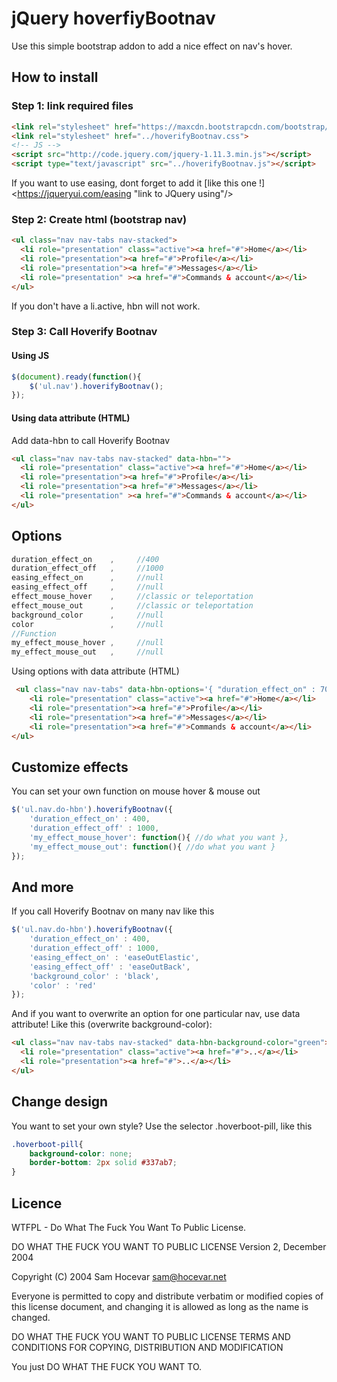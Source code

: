 # jQuery hoverfiyBootnav

Use this simple bootstrap addon to add a nice effect on nav's hover.

## How to install
### Step 1: link required files

```html
<link rel="stylesheet" href="https://maxcdn.bootstrapcdn.com/bootstrap/3.3.4/css/bootstrap.min.css">	
<link rel="stylesheet" href="../hoverifyBootnav.css">
<!-- JS -->
<script src="http://code.jquery.com/jquery-1.11.3.min.js"></script>
<script type="text/javascript" src="../hoverifyBootnav.js"></script>
```

If you want to use easing, dont forget to add it [like this one !] <https://jqueryui.com/easing "link to JQuery using"/> 

### Step 2: Create html (bootstrap nav)

```html
<ul class="nav nav-tabs nav-stacked">
  <li role="presentation" class="active"><a href="#">Home</a></li>
  <li role="presentation"><a href="#">Profile</a></li>
  <li role="presentation"><a href="#">Messages</a></li>
  <li role="presentation" ><a href="#">Commands & account</a></li>
</ul>
```

If you don't have a li.active, hbn will not work.

### Step 3: Call Hoverify Bootnav
#### Using JS

```javascript
$(document).ready(function(){
	$('ul.nav').hoverifyBootnav();
});	
```

#### Using data attribute (HTML)
Add data-hbn to call Hoverify Bootnav

```html
<ul class="nav nav-tabs nav-stacked" data-hbn="">
  <li role="presentation" class="active"><a href="#">Home</a></li>
  <li role="presentation"><a href="#">Profile</a></li>
  <li role="presentation"><a href="#">Messages</a></li>
  <li role="presentation" ><a href="#">Commands & account</a></li>
</ul>
```

## Options

```javascript
duration_effect_on    , 	//400
duration_effect_off   , 	//1000
easing_effect_on      , 	//null
easing_effect_off     , 	//null
effect_mouse_hover    ,     //classic or teleportation
effect_mouse_out      ,     //classic or teleportation
background_color      , 	//null
color                 , 	//null
//Function
my_effect_mouse_hover ,     //null
my_effect_mouse_out   ,     //null
```

Using options with data attribute (HTML)

```html
 <ul class="nav nav-tabs" data-hbn-options='{ "duration_effect_on" : 700, "duration_effect_off" : 1000, "background_color" : "red"}'>
    <li role="presentation" class="active"><a href="#">Home</a></li>
    <li role="presentation"><a href="#">Profile</a></li>
    <li role="presentation"><a href="#">Messages</a></li>
    <li role="presentation"><a href="#">Commands & account</a></li>
</ul>
```

## Customize effects
You can set your own function on mouse hover & mouse out

```javascript
$('ul.nav.do-hbn').hoverifyBootnav({
	'duration_effect_on' : 400,
	'duration_effect_off' : 1000,
	'my_effect_mouse_hover': function(){ //do what you want },
	'my_effect_mouse_out': function(){ //do what you want }
});
```
## And more

If you call Hoverify Bootnav on many nav like this

```javascript
$('ul.nav.do-hbn').hoverifyBootnav({
	'duration_effect_on' : 400,
	'duration_effect_off' : 1000,
	'easing_effect_on' : 'easeOutElastic',
	'easing_effect_off' : 'easeOutBack',
	'background_color' : 'black',
	'color' : 'red'
});
```

And if you want to overwrite an option for one particular nav, use data attribute!
Like this (overwrite background-color):

```html
<ul class="nav nav-tabs nav-stacked" data-hbn-background-color="green">	
  <li role="presentation" class="active"><a href="#">..</a></li>
  <li role="presentation"><a href="#">..</a></li>
</ul>
```

## Change design

You want to set your own style? Use the selector .hoverboot-pill, like this

```css
.hoverboot-pill{
	background-color: none;
	border-bottom: 2px solid #337ab7;
}
```

## Licence

WTFPL - Do What The Fuck You Want To Public License.

DO WHAT THE FUCK YOU WANT TO PUBLIC LICENSE Version 2, December 2004

Copyright (C) 2004 Sam Hocevar sam@hocevar.net

Everyone is permitted to copy and distribute verbatim or modified copies of this license document, and changing it is allowed as long as the name is changed.

DO WHAT THE FUCK YOU WANT TO PUBLIC LICENSE TERMS AND CONDITIONS FOR COPYING, DISTRIBUTION AND MODIFICATION

You just DO WHAT THE FUCK YOU WANT TO.

